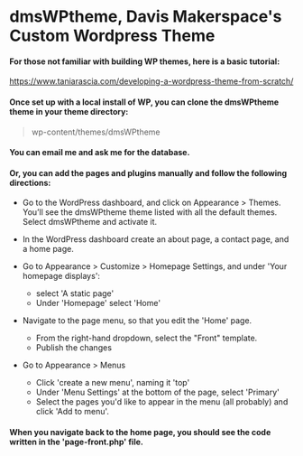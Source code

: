 
# dmsWPtheme, Davis Makerspace's Custom Wordpress Theme

#### For those not familiar with building WP themes, here is a basic tutorial:
https://www.taniarascia.com/developing-a-wordpress-theme-from-scratch/

#### Once set up with a local install of WP, you can clone the dmsWPtheme theme in your theme directory:
> wp-content/themes/dmsWPtheme

#### You can email me and ask me for the database.

#### Or, you can add the pages and plugins manually and follow the following directions:

* Go to the WordPress dashboard, and click on Appearance > Themes. You’ll see the dmsWPtheme theme listed with all the default themes. Select dmsWPtheme and activate it.

* In the WordPress dashboard create an about page, a contact page, and a home page.

* Go to Appearance > Customize > Homepage Settings, and under 'Your homepage displays':
  * select 'A static page'
  * Under 'Homepage' select 'Home'

* Navigate to the page menu, so that you edit the 'Home' page.
  * From the right-hand dropdown, select the "Front" template.
  * Publish the changes

* Go to Appearance > Menus
  * Click 'create a new menu', naming it 'top'
  * Under 'Menu Settings' at the bottom of the page, select 'Primary'
  * Select the pages you'd like to appear in the menu (all probably) and click 'Add to menu'.


#### When you navigate back to the home page, you should see the code written in the 'page-front.php' file.  
